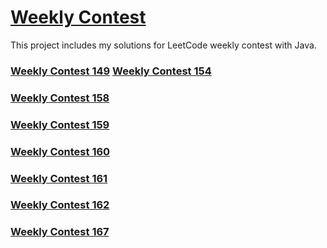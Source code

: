 # [Weekly Contest](https://leetcode.com/contest/)
This project includes my solutions for LeetCode weekly contest with Java.

### [Weekly Contest 149](https://github.com/wayne1116/LeetCode/tree/master/Weekly%20Contest/Weekly%20Contest%20149) [Weekly Contest 154](https://github.com/wayne1116/LeetCode/tree/master/Weekly%20Contest/Weekly%20Contest%20154)

### [Weekly Contest 158](https://github.com/wayne1116/LeetCode/tree/master/Weekly%20Contest/Weekly%20Contest%20158)
### [Weekly Contest 159](https://github.com/wayne1116/LeetCode/tree/master/Weekly%20Contest/Weekly%20Contest%20159)

### [Weekly Contest 160](https://github.com/wayne1116/LeetCode/tree/master/Weekly%20Contest/Weekly%20Contest%20160)
### [Weekly Contest 161](https://github.com/wayne1116/LeetCode/tree/master/Weekly%20Contest/Weekly%20Contest%20161)

### [Weekly Contest 162](https://github.com/wayne1116/LeetCode/tree/master/Weekly%20Contest/Weekly%20Contest%20162)
### [Weekly Contest 167](https://github.com/wayne1116/LeetCode/tree/master/Weekly%20Contest/Weekly%20Contest%20167)
